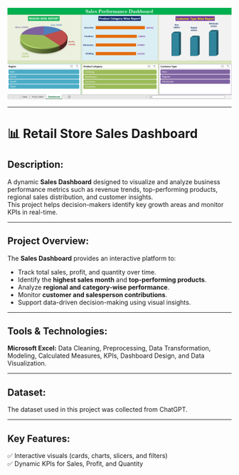 ![Dashboard](Dashboard_Retail_Store.png)

---

# 📊 Retail Store Sales Dashboard

## Description:

A dynamic **Sales Dashboard** designed to visualize and analyze business performance metrics such as revenue trends, top-performing products, regional sales distribution, and customer insights.  
This project helps decision-makers identify key growth areas and monitor KPIs in real-time.

---

## Project Overview:

The **Sales Dashboard** provides an interactive platform to:
- Track total sales, profit, and quantity over time.
- Identify the **highest sales month** and **top-performing products**.
- Analyze **regional and category-wise performance**.
- Monitor **customer and salesperson contributions**.
- Support data-driven decision-making using visual insights.

---

## Tools & Technologies:

**Microsoft Excel:** Data Cleaning, Preprocessing, Data Transformation, Modeling, Calculated Measures, KPIs, Dashboard Design, and Data Visualization. 

---

## Dataset:
The dataset used in this project was collected from ChatGPT.

---

## Key Features:

✅ Interactive visuals (cards, charts, slicers, and filters)  
✅ Dynamic KPIs for Sales, Profit, and Quantity  
